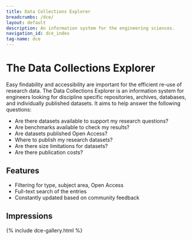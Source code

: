 ```yaml
---
title: Data Collections Explorer
breadcrumbs: /dce/
layout: default
description: An information system for the engineering sciences.
navigation_id: dce_index
tag-name: dce
---
```


# The Data Collections Explorer

Easy findability and accessibility are important for the efficient re-use of research data. The Data Collections Explorer is an information system for engineers looking for discipline specific repositories, archives, databases, and individually published datasets. It aims to help answer the following questions:
- Are there datasets available to support my research questions?
- Are benchmarks available to check my results?
- Are datasets published Open Access?
- Where to publish my research datasets?
- Are there size limitations for datasets?
- Are there publication costs?

## Features

* Filtering for type, subject area, Open Access
* Full-text search of the entries
* Constantly updated based on community feedback

## Impressions

{% include dce-gallery.html %}

<script>
    let slideIndex = 1;
    showSlides(slideIndex);

    // Next/previous controls
    function plusSlides(n) {
        showSlides(slideIndex += n);
    }

    // Thumbnail image controls
    function currentSlide(n) {
        showSlides(slideIndex = n);
    }

    function showSlides(n) {
        let i;
        let slides = document.getElementsByClassName("mySlides");
        let dots = document.getElementsByClassName("demo");
        let captionText = document.getElementById("caption");
        if (n > slides.length) {slideIndex = 1}
        if (n < 1) {slideIndex = slides.length}
        for (i = 0; i < slides.length; i++) {
            slides[i].style.display = "none";
        }
        for (i = 0; i < dots.length; i++) {
            dots[i].className = dots[i].className.replace(" active", "");
        }
        slides[slideIndex-1].style.display = "block";
        dots[slideIndex-1].className += " active";
        captionText.innerHTML = dots[slideIndex-1].alt;
    }

</script>
